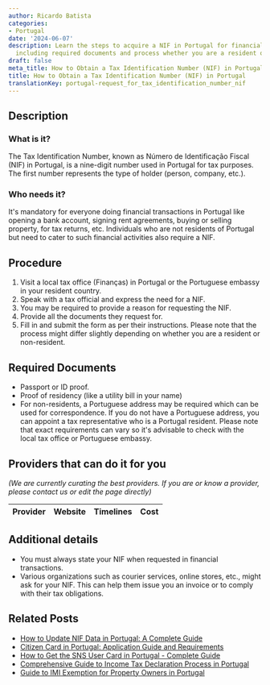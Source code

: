 ```yaml
---
author: Ricardo Batista
categories:
- Portugal
date: '2024-06-07'
description: Learn the steps to acquire a NIF in Portugal for financial activities
  including required documents and process whether you are a resident or non-resident.
draft: false
meta_title: How to Obtain a Tax Identification Number (NIF) in Portugal
title: How to Obtain a Tax Identification Number (NIF) in Portugal
translationKey: portugal-request_for_tax_identification_number_nif
---
```


## Description
### What is it?
The Tax Identification Number, known as Número de Identificação Fiscal (NIF) in Portugal, is a nine-digit number used in Portugal for tax purposes. The first number represents the type of holder (person, company, etc.). 

### Who needs it?
It's mandatory for everyone doing financial transactions in Portugal like opening a bank account, signing rent agreements, buying or selling property, for tax returns, etc. Individuals who are not residents of Portugal but need to cater to such financial activities also require a NIF.

## Procedure
1. Visit a local tax office (Finanças) in Portugal or the Portuguese embassy in your resident country.
2. Speak with a tax official and express the need for a NIF.
3. You may be required to provide a reason for requesting the NIF.
4. Provide all the documents they request for.
5. Fill in and submit the form as per their instructions.
Please note that the process might differ slightly depending on whether you are a resident or non-resident.

## Required Documents
- Passport or ID proof.
- Proof of residency (like a utility bill in your name)
- For non-residents, a Portuguese address may be required which can be used for correspondence. If you do not have a Portuguese address, you can appoint a tax representative who is a Portugal resident.
Please note that exact requirements can vary so it's advisable to check with the local tax office or Portuguese embassy.

## Providers that can do it for you

_(We are currently curating the best providers. If you are or know a provider, please contact us or edit the page directly)_

| Provider        |     Website     |     Timelines    |       Cost      |
| :-------------: | :-------------: |  :-------------: | :-------------: |

## Additional details
- You must always state your NIF when requested in financial transactions.
- Various organizations such as courier services, online stores, etc., might ask for your NIF. This can help them issue you an invoice or to comply with their tax obligations.
## Related Posts

- [How to Update NIF Data in Portugal: A Complete Guide](https://tramitit.com/guides/portugal/request_for_change_of_nif_data/)
- [Citizen Card in Portugal: Application Guide and Requirements](https://tramitit.com/guides/portugal/request_for_citizen_card/)
- [How to Get the SNS User Card in Portugal - Complete Guide](https://tramitit.com/guides/portugal/request_for_sns_user_card/)
- [Comprehensive Guide to Income Tax Declaration Process in Portugal](https://tramitit.com/guides/portugal/request_for_income_tax_declaration/)
- [Guide to IMI Exemption for Property Owners in Portugal](https://tramitit.com/guides/portugal/request_for_imi_exemption/)